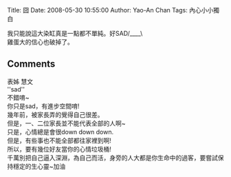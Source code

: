 Title: 囧
Date: 2008-05-30 10:55:00
Author: Yao-An Chan
Tags: 內心小小獨白


<div class='post'>
我只能說這大染缸真是一點都不單純。好SAD/____\<br />雞蛋大的信心也破掉了。</div>
<h2>Comments</h2>
<div class='comments'>
<div class='comment'>
<div class='author'>表姊 慧文</div>
<div class='content'>
''sad''<BR/>不錯唷~<BR/>你只是sad，有進步空間唷!<BR/>幾年前，被家長弄的覺得自己很差。<BR/>但是，一、二位家長並不能代表全部的人啊~<BR/>只是，心情總是會很down down down.<BR/>但是，有些事也不能全部都往家裡到啊!<BR/>所以，要有幾位好友當你的心情垃圾桶!<BR/>千萬別把自己逼入深淵，為自己而活，身旁的人大都是你生命中的過客，要嘗試保持穩定的生心靈~加油</div>
</div>
</div>
